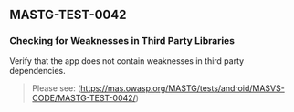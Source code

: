 ##  MASTG-TEST-0042

### Checking for Weaknesses in Third Party Libraries

Verify that the app does not contain weaknesses in third party dependencies.

> Please see: (https://mas.owasp.org/MASTG/tests/android/MASVS-CODE/MASTG-TEST-0042/)